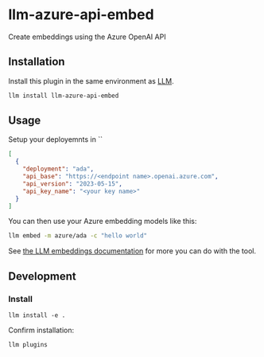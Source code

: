 # llm-azure-api-embed

Create embeddings using the Azure OpenAI API

## Installation

Install this plugin in the same environment as [LLM](https://llm.datasette.io/).

```bash
llm install llm-azure-api-embed
```
## Usage

Setup your deployemnts in ``

```json
[
  {
    "deployment": "ada",
    "api_base": "https://<endpoint name>.openai.azure.com",
    "api_version": "2023-05-15",
    "api_key_name": "<your key name>"
  }
]
```

You can then use your Azure embedding models like this:

```bash
llm embed -m azure/ada -c "hello world"
```

See [the LLM embeddings documentation](https://llm.datasette.io/en/stable/embeddings/index.html) for more you can do with the tool.


## Development

### Install 

```
llm install -e .
```

Confirm installation:

```
llm plugins
```